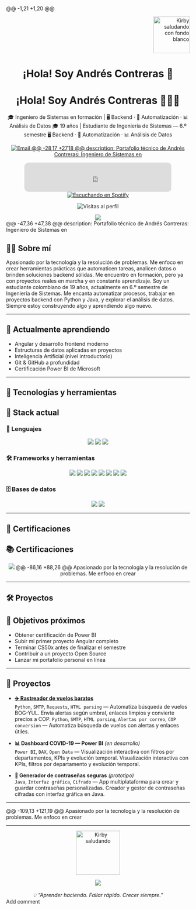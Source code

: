 
@@ -1,21 +1,20 @@
<!--
title: Andrés Contreras | Backend · Automatización · Data
description: Portafolio técnico de Andrés Contreras: Ingeniero de Sistemas en formación, especializado en desarrollo backend, automatización con Python y análisis de datos.
description: Portafolio técnico de Andrés Contreras: estudiante de Ingeniería de Sistemas con enfoque en desarrollo backend, automatización y análisis de datos.
-->

<!-- Kirby flotando arriba a la derecha -->
<p align="right">
  <img src="https://i.ibb.co/7dDQ7d4X/Sin-t-tulo.png" width="100px" alt="Kirby saludando con fondo blanco" />
</p>

<!-- Nombre principal -->
<h1 align="center">¡Hola! Soy <strong>Andrés Contreras</strong> 👋</h1>
<h1 align="center">¡Hola! Soy <strong>Andrés Contreras</strong> 👨‍💻✨</h1>

<p align="center">
  🎓 Ingeniero de Sistemas en formación | 🖥️ Backend · 🧠 Automatización · 📊 Análisis de Datos
  🎓 19 años | Estudiante de Ingeniería de Sistemas — 6.º semestre  
  🖥️ Backend · 🧠 Automatización · 📊 Análisis de Datos
</p>

<!-- Botones de contacto -->
<p align="center">
  <a href="mailto:contrerandres001@gmail.com">
    <img src="https://img.shields.io/badge/Email-Contáctame-red?style=for-the-badge&logo=gmail&logoColor=white" alt="Email" />
@@ -28,17 +27,18 @@ description: Portafolio técnico de Andrés Contreras: Ingeniero de Sistemas en
  </a>
</p>

<!-- Reproductor de Spotify -->
<!-- Escuchando Spotify -->
<p align="center">
  <iframe style="border-radius:12px" src="https://open.spotify.com/embed/track/7pofG9kjEbLdaY3OkqP25m?utm_source=generator&theme=0" width="80%" height="80" frameBorder="0" allowfullscreen="" allow="autoplay; clipboard-write; encrypted-media; picture-in-picture" loading="lazy"></iframe>
  <a href="https://open.spotify.com/track/7pofG9kjEbLdaY3OkqP25m" target="_blank">
    <img src="https://img.shields.io/badge/Now%20Playing-Piel%20de%20Cordero-1DB954?style=flat&logo=spotify&logoColor=white" alt="Escuchando en Spotify" />
  </a>
</p>

<!-- Contador de visitas -->
<p align="center">
  <img src="https://komarev.com/ghpvc/?username=AndresContreras1034&label=Profile%20views&color=grey&style=flat" alt="Visitas al perfil" />
</p>

<!-- Divider -->
<!-- Encabezado animado -->
<div align="center">
  <img src="https://capsule-render.vercel.app/api?type=waving&color=gradient&height=120&section=header"/>
</div>
@@ -47,36 +47,38 @@ description: Portafolio técnico de Andrés Contreras: Ingeniero de Sistemas en

## 👨‍💻 Sobre mí

Apasionado por la tecnología y la resolución de problemas. Me enfoco en crear herramientas prácticas que automaticen tareas, analicen datos o brinden soluciones backend sólidas. Me encuentro en formación, pero ya con proyectos reales en marcha y en constante aprendizaje.
Soy un estudiante colombiano de 19 años, actualmente en 6.º semestre de Ingeniería de Sistemas. Me encanta automatizar procesos, trabajar en proyectos backend con Python y Java, y explorar el análisis de datos. Siempre estoy construyendo algo y aprendiendo algo nuevo.

---

## 🧠 Actualmente aprendiendo

- Angular y desarrollo frontend moderno  
- Estructuras de datos aplicadas en proyectos  
- Inteligencia Artificial (nivel introductorio)  
- Git & GitHub a profundidad  
- Certificación Power BI de Microsoft

---

## 🚀 Tecnologías y herramientas
## 🚀 Stack actual

### 🧰 Lenguajes
<p align="center">
  <img src="https://img.shields.io/badge/Python-black?style=flat&logo=python&logoColor=white" />
  <img src="https://img.shields.io/badge/Java-black?style=flat&logo=java&logoColor=white" />
  <img src="https://img.shields.io/badge/JavaScript-black?style=flat&logo=javascript&logoColor=white" />
</p>

### 🛠️ Frameworks y herramientas
<p align="center">
  <img src="https://img.shields.io/badge/Spring_Boot-black?style=flat&logo=springboot&logoColor=white" />
  <img src="https://img.shields.io/badge/C-black?style=flat&logo=c&logoColor=white" />
  <img src="https://img.shields.io/badge/C++-black?style=flat&logo=cpp&logoColor=white" />
  <img src="https://img.shields.io/badge/Git-black?style=flat&logo=git&logoColor=white" />
  <img src="https://img.shields.io/badge/MySQL-black?style=flat&logo=mysql&logoColor=white" />
  <img src="https://img.shields.io/badge/Spring_Boot-black?style=flat&logo=springboot&logoColor=white" />
  <img src="https://img.shields.io/badge/Power_BI-black?style=flat&logo=powerbi&logoColor=white" />
  <img src="https://img.shields.io/badge/Arduino-black?style=flat&logo=arduino&logoColor=white" />
</p>

### 🗄️ Bases de datos
<p align="center">
  <img src="https://img.shields.io/badge/MySQL-black?style=flat&logo=mysql&logoColor=white" />
  <img src="https://img.shields.io/badge/SQLite-black?style=flat&logo=sqlite&logoColor=white" />
</p>

---

## 🧾 Certificaciones
## 📚 Certificaciones

<p align="center">
  <img src="https://img.shields.io/badge/CS50x-Harvard-blue?style=flat&logo=harvard&logoColor=white" />
@@ -86,16 +88,26 @@ Apasionado por la tecnología y la resolución de problemas. Me enfoco en crear

---

## 🛠️ Proyectos
## 📌 Objetivos próximos

- Obtener certificación de Power BI  
- Subir mi primer proyecto Angular completo  
- Terminar CS50x antes de finalizar el semestre  
- Contribuir a un proyecto Open Source  
- Lanzar mi portafolio personal en línea

---

## 🧪 Proyectos

- **[✈️ Rastreador de vuelos baratos](https://github.com/AndresContreras1034/rastreador_vuelos)**  
  `Python`, `SMTP`, `Requests`, `HTML parsing` — Automatiza búsqueda de vuelos BOG-YUL. Envía alertas según umbral, enlaces limpios y convierte precios a COP.
  `Python`, `SMTP`, `HTML parsing`, `Alertas por correo`, `COP conversion` — Automatiza búsqueda de vuelos con alertas y enlaces útiles.

- **📊 Dashboard COVID-19 — Power BI** *(en desarrollo)*  
  `Power BI`, `DAX`, `Open Data` — Visualización interactiva con filtros por departamentos, KPIs y evolución temporal.
  Visualización interactiva con KPIs, filtros por departamento y evolución temporal.

- **🔐 Generador de contraseñas seguras** *(prototipo)*  
  `Java`, `Interfaz gráfica`, `Cifrado` — App multiplataforma para crear y guardar contraseñas personalizadas.
  Creador y gestor de contraseñas cifradas con interfaz gráfica en Java.

---

@@ -109,13 +121,19 @@ Apasionado por la tecnología y la resolución de problemas. Me enfoco en crear

---

<!-- Kirby animado abajo -->
<!-- Snake animation -->
<!-- Activar GitHub Actions para visualizar -->
<!--
![snake gif](https://github.com/AndresContreras1034/AndresContreras1034/blob/output/github-contribution-grid-snake.svg)
-->

<!-- Kirby y footer -->
<p align="center">
  <img src="https://media.tenor.com/SVbG3gqVMBgAAAAj/kirby-wave.gif" width="120px" alt="Kirby saludando" />
</p>

<!-- Footer animado -->
<div align="center">
  <img src="https://capsule-render.vercel.app/api?type=waving&color=gradient&height=120&section=footer"/>
  <br><br>
  <em>💡 “Aprender haciendo. Fallar rápido. Crecer siempre.”</em>
</div>
Add comment
